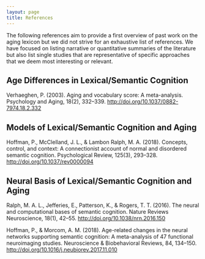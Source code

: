 ```yaml
---
layout: page
title: References
---
```


The following references aim to provide a first overview of past work on the aging lexicon but we did not strive for an exhaustive list of references.  We have focused on listing narrative or quantitative summaries of the literature but also list single studies that are representative of specific approaches that we deem most interesting or relevant.

## Age Differences in Lexical/Semantic Cognition

Verhaeghen, P. (2003). Aging and vocabulary score: A meta-analysis. Psychology and Aging, 18(2), 332–339. http://doi.org/10.1037/0882-7974.18.2.332

## Models of Lexical/Semantic Cognition and Aging

Hoffman, P., McClelland, J. L., & Lambon Ralph, M. A. (2018). Concepts, control, and context: A connectionist account of normal and disordered semantic cognition. Psychological Review, 125(3), 293–328. http://doi.org/10.1037/rev0000094

## Neural Basis of Lexical/Semantic Cognition and Aging

Ralph, M. A. L., Jefferies, E., Patterson, K., & Rogers, T. T. (2016). The neural and computational bases of semantic cognition. Nature Reviews Neuroscience, 18(1), 42–55. http://doi.org/10.1038/nrn.2016.150

Hoffman, P., & Morcom, A. M. (2018). Age-related changes in the neural networks supporting semantic cognition: A meta-analysis of 47 functional neuroimaging studies. Neuroscience & Biobehavioral Reviews, 84, 134–150. http://doi.org/10.1016/j.neubiorev.2017.11.010
